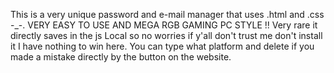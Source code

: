 This is a very unique password and e-mail manager that uses .html and .css -_-. VERY EASY TO USE AND MEGA RGB GAMING PC STYLE !!
Very rare it directly saves in the js Local so no worries if y'all don't trust me don't install it I have nothing to win here.
You can type what platform and delete if you made a mistake directly by the button on the website.
